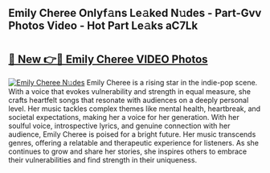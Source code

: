 ## Emily Cheree Onlyf𝚊ns Le𝚊ked N𝚞des - Part-Gvv Photos Video - Hot Part Le𝚊ks aC7Lk

# <h2><a href="http://ac44424.deff.icu/?id=Emily+Cheree">🔗 New 👉🔴 Emily Cheree VIDEO Photos</a></h2>

[![Emily Cheree N𝚞des](https://i.imgur.com/rIISA9y.gif)](http://ac44424.deff.icu/?id=Emily+Cheree)
Emily Cheree is a rising star in the indie-pop scene. With a voice that evokes vulnerability and strength in equal measure, she crafts heartfelt songs that resonate with audiences on a deeply personal level. Her music tackles complex themes like mental health, heartbreak, and societal expectations, making her a voice for her generation. With her soulful voice, introspective lyrics, and genuine connection with her audience, Emily Cheree is poised for a bright future. Her music transcends genres, offering a relatable and therapeutic experience for listeners. As she continues to grow and share her stories, she inspires others to embrace their vulnerabilities and find strength in their uniqueness.
